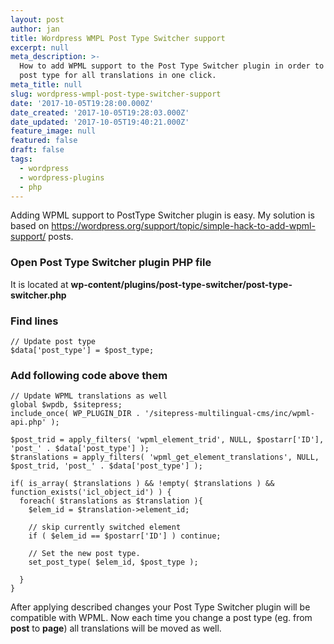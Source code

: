 ```yaml
---
layout: post
author: jan
title: Wordpress WMPL Post Type Switcher support
excerpt: null
meta_description: >-
  How to add WPML support to the Post Type Switcher plugin in order to change
  post type for all translations in one click.
meta_title: null
slug: wordpress-wmpl-post-type-switcher-support
date: '2017-10-05T19:28:00.000Z'
date_created: '2017-10-05T19:28:03.000Z'
date_updated: '2017-10-05T19:40:21.000Z'
feature_image: null
featured: false
draft: false
tags:
  - wordpress
  - wordpress-plugins
  - php
---
```

Adding WPML support to PostType Switcher plugin is easy. My solution is based on https://wordpress.org/support/topic/simple-hack-to-add-wpml-support/ posts.

### Open Post Type Switcher plugin PHP file
It is located at **wp-content/plugins/post-type-switcher/post-type-switcher.php**
### Find lines
```
// Update post type
$data['post_type'] = $post_type;
```
### Add following code above them
```
// Update WPML translations as well
global $wpdb, $sitepress;
include_once( WP_PLUGIN_DIR . '/sitepress-multilingual-cms/inc/wpml-api.php' );

$post_trid = apply_filters( 'wpml_element_trid', NULL, $postarr['ID'], 'post_' . $data['post_type'] );
$translations = apply_filters( 'wpml_get_element_translations', NULL, $post_trid, 'post_' . $data['post_type'] );

if( is_array( $translations ) && !empty( $translations ) && function_exists('icl_object_id') ) {
  foreach( $translations as $translation ){
    $elem_id = $translation->element_id;

    // skip currently switched element
    if ( $elem_id == $postarr['ID'] ) continue;

    // Set the new post type.
    set_post_type( $elem_id, $post_type );

  }
}
```

After applying described changes your Post Type Switcher plugin will be compatible with WPML. Now each time you change a post type (eg. from **post** to **page**) all translations will be moved as well.
